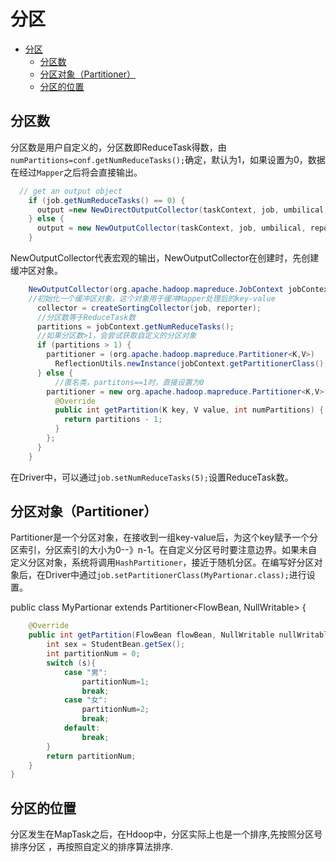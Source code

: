 # 分区

- [分区](#%e5%88%86%e5%8c%ba)
  - [分区数](#%e5%88%86%e5%8c%ba%e6%95%b0)
  - [分区对象（Partitioner）](#%e5%88%86%e5%8c%ba%e5%af%b9%e8%b1%a1partitioner)
  - [分区的位置](#%e5%88%86%e5%8c%ba%e7%9a%84%e4%bd%8d%e7%bd%ae)
  
## 分区数

分区数是用户自定义的，分区数即ReduceTask得数，由`numPartitions=conf.getNumReduceTasks();`确定，默认为1，如果设置为0，数据在经过`Mapper`之后将会直接输出。

```java
  // get an output object
    if (job.getNumReduceTasks() == 0) {
      output =new NewDirectOutputCollector(taskContext, job, umbilical, reporter);
    } else {
      output = new NewOutputCollector(taskContext, job, umbilical, reporter);
    }
```

NewOutputCollector代表宏观的输出，NewOutputCollector在创建时，先创建缓冲区对象。

```java
    NewOutputCollector(org.apache.hadoop.mapreduce.JobContext jobContext,JobConf job,TaskUmbilicalProtocol umbilical,TaskReporter reporter) throws IOException, ClassNotFoundException {
    //初始化一个缓冲区对象，这个对象用于缓冲Mapper处理后的key-value
      collector = createSortingCollector(job, reporter);
      //分区数等于ReduceTask数
      partitions = jobContext.getNumReduceTasks();
      //如果分区数>1，会尝试获取自定义的分区对象
      if (partitions > 1) {
        partitioner = (org.apache.hadoop.mapreduce.Partitioner<K,V>)
          ReflectionUtils.newInstance(jobContext.getPartitionerClass(), job);
      } else {
          //匿名类，partitons==1时，直接设置为0
        partitioner = new org.apache.hadoop.mapreduce.Partitioner<K,V>() {
          @Override
          public int getPartition(K key, V value, int numPartitions) {
            return partitions - 1;
          }
        };
      }
    }
```

在Driver中，可以通过`job.setNumReduceTasks(5);`设置ReduceTask数。

## 分区对象（Partitioner）

Partitioner是一个分区对象，在接收到一组key-value后，为这个key赋予一个分区索引，分区索引的大小为0--》n-1。在自定义分区号时要注意边界。如果未自定义分区对象，系统将调用`HashPartitioner`，接近于随机分区。在编写好分区对象后，在Driver中通过`job.setPartitionerClass(MyPartionar.class);`进行设置。

public class MyPartionar extends Partitioner<FlowBean, NullWritable> {

```java
    @Override
    public int getPartition(FlowBean flowBean, NullWritable nullWritable, int numPartitions) {
        int sex = StudentBean.getSex();
        int partitionNum = 0;
        switch (s){
            case "男":
                partitionNum=1;
                break;
            case "女":
                partitionNum=2;
                break;
            default:
                break;
        }
        return partitionNum;
    }
}
```

## 分区的位置

分区发生在MapTask之后，在Hdoop中，分区实际上也是一个排序,先按照分区号排序分区 ，再按照自定义的排序算法排序.
